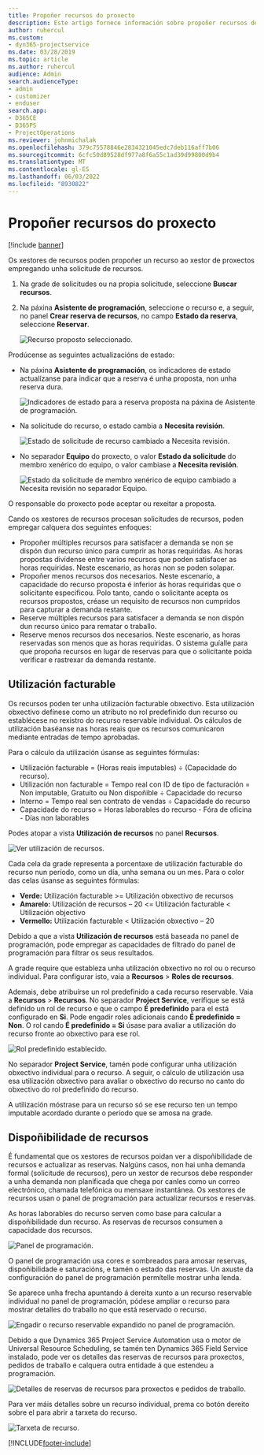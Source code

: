 ```yaml
---
title: Propoñer recursos do proxecto
description: Este artigo fornece información sobre propoñer recursos de proxecto.
author: ruhercul
ms.custom:
- dyn365-projectservice
ms.date: 03/28/2019
ms.topic: article
ms.author: ruhercul
audience: Admin
search.audienceType:
- admin
- customizer
- enduser
search.app:
- D365CE
- D365PS
- ProjectOperations
ms.reviewer: johnmichalak
ms.openlocfilehash: 379c75578846e2834321045edc7deb116aff7b06
ms.sourcegitcommit: 6cfc50d89528df977a8f6a55c1ad39d99800d9b4
ms.translationtype: MT
ms.contentlocale: gl-ES
ms.lasthandoff: 06/03/2022
ms.locfileid: "8930822"
---
```

# <a name="propose-project-resources"></a>Propoñer recursos do proxecto

[!include [banner](../includes/psa-now-project-operations.md)]

Os xestores de recursos poden propoñer un recurso ao xestor de proxectos empregando unha solicitude de recursos.

1. Na grade de solicitudes ou na propia solicitude, seleccione **Buscar recursos**.
2. Na páxina **Asistente de programación**, seleccione o recurso e, a seguir, no panel **Crear reserva de recursos**, no campo **Estado da reserva**, seleccione **Reservar**.

    ![Recurso proposto seleccionado.](media/Resource-Management-image62.png)

Prodúcense as seguintes actualizacións de estado:

- Na páxina **Asistente de programación**, os indicadores de estado actualízanse para indicar que a reserva é unha proposta, non unha reserva dura.

    ![Indicadores de estado para a reserva proposta na páxina de Asistente de programación.](media/Resource-Management-image63.png)

- Na solicitude do recurso, o estado cambia a **Necesita revisión**.

    ![Estado de solicitude de recurso cambiado a Necesita revisión.](media/Resource-Management-image64.png)

- No separador **Equipo** do proxecto, o valor **Estado da solicitude** do membro xenérico do equipo, o valor cambiase a **Necesita revisión**.

    ![Estado da solicitude de membro xenérico de equipo cambiado a Necesita revisión no separador Equipo.](media/Resource-Management-image48.png)

O responsable do proxecto pode aceptar ou rexeitar a proposta.

Cando os xestores de recursos procesan solicitudes de recursos, poden empregar calquera dos seguintes enfoques:

- Propoñer múltiples recursos para satisfacer a demanda se non se dispón dun recurso único para cumprir as horas requiridas. As horas propostas divídense entre varios recursos que poden satisfacer as horas requiridas. Neste escenario, as horas non se poden solapar.
- Propoñer menos recursos dos necesarios. Neste escenario, a capacidade do recurso proposta é inferior ás horas requiridas que o solicitante especificou. Polo tanto, cando o solicitante acepta os recursos propostos, créase un requisito de recursos non cumpridos para capturar a demanda restante.
- Reserve múltiples recursos para satisfacer a demanda se non dispón dun recurso único para rematar o traballo.
- Reserve menos recursos dos necesarios. Neste escenario, as horas reservadas son menos que as horas requiridas. O sistema guíalle para que propoña recursos en lugar de reservas para que o solicitante poida verificar e rastrexar da demanda restante.

## <a name="billable-utilization"></a>Utilización facturable

Os recursos poden ter unha utilización facturable obxectivo. Esta utilización obxectivo defínese como un atributo no rol predefinido dun recurso ou establécese no rexistro do recurso reservable individual. Os cálculos de utilización baséanse nas horas reais que os recursos comunicaron mediante entradas de tempo aprobadas.

Para o cálculo da utilización úsanse as seguintes fórmulas:

- Utilización facturable = (Horas reais imputables) ÷ (Capacidade do recurso).
- Utilización non facturable = Tempo real con ID de tipo de facturación = Non imputable, Gratuíto ou Non dispoñible ÷ Capacidade do recurso
- Interno = Tempo real sen contrato de vendas ÷ Capacidade do recurso
- Capacidade do recurso = Horas laborables do recurso - Fóra de oficina - Días non laborables

Podes atopar a vista **Utilización de recursos** no panel **Recursos**.

![Ver utilización de recursos.](media/Resource-Management-image65.png)

Cada cela da grade representa a porcentaxe de utilización facturable do recurso nun período, como un día, unha semana ou un mes. Para o color das celas úsanse as seguintes fórmulas:

- **Verde:** Utilización facturable \>= Utilización obxectivo de recursos
- **Amarelo:** Utilización de recursos – 20 \<= Utilización facturable \< Utilización objectivo
- **Vermello:** Utilización facturable \< Utilización obxectivo – 20

Debido a que a vista **Utilización de recursos** está baseada no panel de programación, pode empregar as capacidades de filtrado do panel de programación para filtrar os seus resultados.

A grade require que estableza unha utilización obxectivo no rol ou o recurso individual. Para configurar isto, vaia a **Recursos** \> **Roles de recursos**.

Ademais, debe atribuírse un rol predefinido a cada recurso reservable. Vaia a **Recursos** \> **Recursos**. No separador **Project Service**, verifique se está definido un rol de recurso e que o campo **É predefinido** para el está configurado en **Si**. Pode engadir roles adicionais cando **É predefinido = Non**. O rol cando **É predefinido = Si** úsase para avaliar a utilización do recurso fronte ao obxectivo para ese rol.

![Rol predefinido establecido.](media/Resource-Management-image67.png)

No separador **Project Service**, tamén pode configurar unha utilización obxectivo individual para o recurso. A seguir, o cálculo de utilización usa esa utilización obxectivo para avaliar o obxectivo do recurso no canto do obxectivo do rol predefinido do recurso.

A utilización móstrase para un recurso só se ese recurso ten un tempo imputable acordado durante o período que se amosa na grade.

## <a name="resource-availability"></a>Dispoñibilidade de recursos

É fundamental que os xestores de recursos poidan ver a dispoñibilidade de recursos e actualizar as reservas. Nalgúns casos, non hai unha demanda formal (solicitude de recursos), pero un xestor de recursos debe responder a unha demanda non planificada que chega por canles como un correo electrónico, chamada telefónica ou mensaxe instantánea. Os xestores de recursos usan o panel de programación para actualizar recursos e reservas.

As horas laborables do recurso serven como base para calcular a dispoñibilidade dun recurso. As reservas de recursos consumen a capacidade dos recursos.

![Panel de programación.](media/Resource-Management-image68.png)

O panel de programación usa cores e sombreados para amosar reservas, dispoñibilidade e saturacións, e tamén o estado das reservas. Un axuste da configuración do panel de programación permítelle mostrar unha lenda.

Se aparece unha frecha apuntando á dereita xunto a un recurso reservable individual no panel de programación, pódese ampliar o recurso para mostrar detalles do traballo no que está reservado o recurso.

![Engadir o recurso reservable expandido no panel de programación.](media/Resource-Management-image69.png)

Debido a que Dynamics 365 Project Service Automation usa o motor de Universal Resource Scheduling, se tamén ten Dynamics 365 Field Service instalado, pode ver os detalles das reservas de recursos para proxectos, pedidos de traballo e calquera outra entidade á que estendeu a programación.

![Detalles de reservas de recursos para proxectos e pedidos de traballo.](media/Resource-Management-image70.png)

Para ver máis detalles sobre un recurso individual, prema co botón dereito sobre el para abrir a tarxeta do recurso.

![Tarxeta de recurso.](media/Resource-Management-image71.png)


[!INCLUDE[footer-include](../includes/footer-banner.md)]
